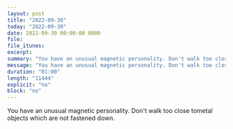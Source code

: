 ```yaml
---
layout: post
title: "2022-09-30"
today: "2022-09-30"
date: 2022-09-30 00:00:00 0000
file:
file_itunes:
excerpt:
summary: "You have an unusual magnetic personality. Don't walk too close tometal objects which are not fastened down."
message: "You have an unusual magnetic personality. Don't walk too close tometal objects which are not fastened down."
duration: "01:00"
length: "11444"
explicit: "no"
block: "no"
---
```

You have an unusual magnetic personality. Don't walk too close tometal objects which are not fastened down.

